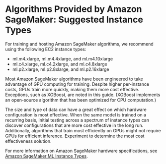 # Algorithms Provided by Amazon SageMaker: Suggested Instance Types<a name="cmn-info-instance-types"></a>

For training and hosting Amazon SageMaker algorithms, we recommend using the following EC2 instance types:
+  ml\.m4\.xlarge, ml\.m4\.4xlarge, and ml\.m4\.10xlarge
+  ml\.c4\.xlarge, ml\.c4\.2xlarge, and ml\.c4\.8xlarge 
+  ml\.p2\.xlarge, ml\.p2\.8xlarge, and ml\.p2\.16xlarge 

Most Amazon SageMaker algorithms have been engineered to take advantage of GPU computing for training\. Despite higher per\-instance costs, GPUs train more quickly, making them more cost effective\. Exceptions, such as XGBoost, are noted in this guide\. \(XGBoost implements an open\-source algorithm that has been optimized for CPU computation\.\)

The size and type of data can have a great effect on which hardware configuration is most effective\. When the same model is trained on a recurring basis, initial testing across a spectrum of instance types can discover configurations that are more cost effective in the long run\. Additionally, algorithms that train most efficiently on GPUs might not require GPUs for efficient inference\. Experiment to determine the most cost effectiveness solution\.

For more information on Amazon SageMaker hardware specifications, see [Amazon SageMaker ML Instance Types](https://aws.amazon.com/sagemaker/pricing/instance-types/)\.